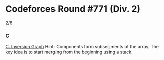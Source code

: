 # Codeforces Round #771 (Div. 2) 

2/6

### C
[C. Inversion Graph](https://codeforces.com/contest/1638/problem/C)
Hint: Components form subsegments of the array. The key idea is to start merging from the beginning using a stack. 

